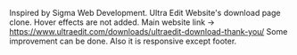 Inspired by Sigma Web Development. Ultra Edit Website's download page clone. Hover effects are not added. Main website link -> https://www.ultraedit.com/downloads/ultraedit-download-thank-you/ Some improvement can be done. Also it is responsive except footer.
